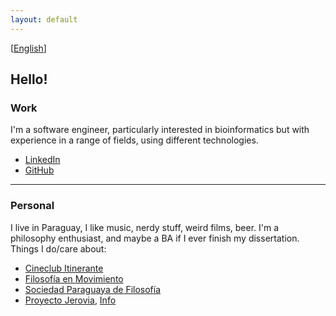 ```yaml
---
layout: default
---
```

[[English](../index.html)]
## Hello!

### Work
I'm a software engineer, particularly interested in bioinformatics but with experience in a range of fields, using different technologies.
*   [LinkedIn](https://www.linkedin.com/in/samuelacosta)
*   [GitHub](https://github.com/samuacosta)

* * *

### Personal
I live in Paraguay, I like music, nerdy stuff, weird films, beer. I'm a philosophy enthusiast, and maybe a BA if I ever finish my dissertation. Things I do/care about:
*   [Cineclub Itinerante](https://www.instagram.com/cineclub.itinerantepy)
*   [Filosofía en Movimiento](https://www.instagram.com/filosofia_en_movimiento_py)
*   [Sociedad Paraguaya de Filosofía](https://www.facebook.com/FilosofiaPy)
*   [Proyecto Jerovia](https://www.instagram.com/jerovia.4m), [Info](https://www.abc.com.py/nacionales/2022/08/09/jovenes-organizan-colecta-para-alegrar-a-los-mas-pequenos-en-su-dia)
